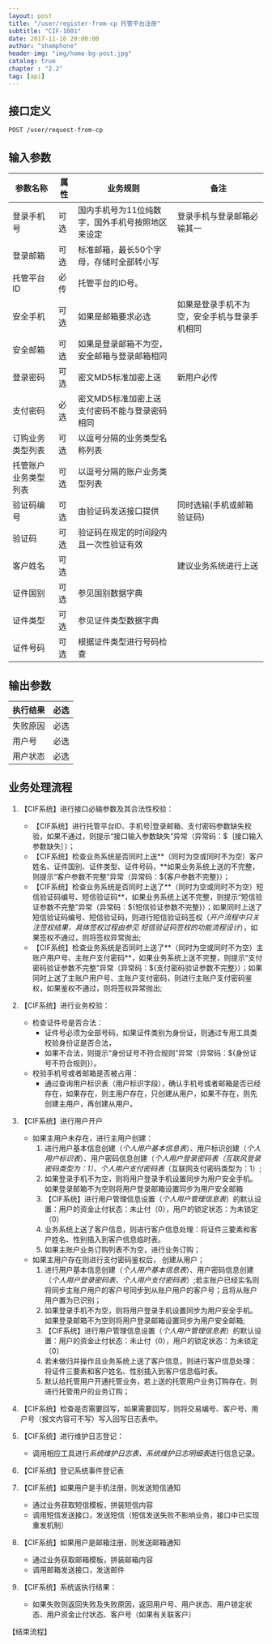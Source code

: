 ```yaml
---
layout: post 
title: "/user/register-from-cp 托管平台注册"  
subtitle: "CIF-1001"  
date: 2017-11-16 20:00:00  
author: "shamphone"  
header-img: "img/home-bg-post.jpg"  
catalog: true  
chapter : "2.2"
tag: [api]  
---
```


## 接口定义

```html
POST /user/request-from-cp
```

## 输入参数

| 参数名称             |属性          |业务规则                                        |   备注                     |
|----------------------|--------------|------------------------------------------------|----------------------------|
| 登录手机号           | 可选         | 国内手机号为11位纯数字，国外手机号按照地区来设定   | 登录手机与登录邮箱必输其一 |
| 登录邮箱             | 可选         | 标准邮箱，最长50个字母，存储时全部转小写       |                            |
| 托管平台ID           | 必传         | 托管平台的ID号。                               |                            |
| 安全手机             | 可选         | 如果是邮箱要求必选                             | 如果是登录手机不为空，安全手机与登录手机相同                           |
| 安全邮箱             | 可选         | 如果是登录邮箱不为空，安全邮箱与登录邮箱相同   |                            |
| 登录密码             | 可选         | 密文MD5标准加密上送                            | 新用户必传                 |
| 支付密码             | 必选         | 密文MD5标准加密上送 支付密码不能与登录密码相同 |                            |
| 订购业务类型列表     | 可选         |  以逗号分隔的业务类型名称列表                  |             |
| 托管账户业务类型列表 | 可选         | 以逗号分隔的账户业务类型列表                   |             |
| 验证码编号           | 可选         | 由验证码发送接口提供                           | 同时选输(手机或邮箱验证码) |
| 验证码               | 可选         | 验证码在规定的时间段内且一次性验证有效         |                            |
| 客户姓名             | 可选         |                                                | 建议业务系统进行上送       |
| 证件国别             | 可选         | 参见国别数据字典                                               |                            |
| 证件类型             | 可选         | 参见证件类型数据字典                                           |                            |
| 证件号码             | 可选         | 根据证件类型进行号码检查                                               |                            |

## 输出参数

| 执行结果             | 必选         |
|----------------------|--------------|
| 失败原因             | 必选         |
| 用户号               | 必选         |
| 用户状态             | 必选         |



## 业务处理流程

1. 【CIF系统】进行接口必输参数及其合法性校验：
    - 【CIF系统】进行托管平台ID、手机号\|登录邮箱、支付密码参数缺失校验，如果不通过，则提示“接口输入参数缺失”异常（异常码：\$｛接口输入参数缺失｝）；
    - 【CIF系统】检查业务系统是否同时上送**（同时为空或同时不为空）客户姓名、证件国别、证件类型、证件号码，**如果业务系统上送的不完整，则提示“客户参数不完整”异常（异常码：\${客户参数不完整}）；
    - 【CIF系统】检查业务系统是否同时上送了**（同时为空或同时不为空）短信验证码编号、短信验证码**，如果业务系统上送不完整，则提示“短信验证参数不完整”异常（异常码：\${短信验证参数不完整}）；如果同时上送了短信验证码编号、短信验证码，则进行短信验证码签权（*开户流程中只关注签权结果，具体签权过程由参见
    短信验证码签权的功能流程设计*），如果签权不通过，则将签权异常抛出;
    - 【CIF系统】检查业务系统是否同时上送了**（同时为空或同时不为空）主账户用户号、主账户支付密码**，如果业务系统上送不完整，则提示“支付密码验证参数不完整”异常（异常码：\${支付密码验证参数不完整}）；如果同时上送了主账户用户号、主账户支付密码，则进行主账户支付密码鉴权，如果鉴权不通过，则将签权异常抛出;

2. 【CIF系统】进行业务校验：
    - 检查证件号是否合法：
        - 证件号必须为全部号码，如果证件类别为身份证，则通过专用工具类校验身份证是否合法，
        - 如果不合法，则提示“身份证号不符合规则”异常（异常码：\${身份证号不符合规则}）。
    - 校验手机号或者邮箱是否被占用：
        - 通过查询用户标识表（用户标识字段），确认手机号或者邮箱是否已经存在，如果存在，则主用户存在，只创建从用户，如果不存在，则先创建主用户，再创建从用户。

3. 【CIF系统】进行用户开户
    - 如果主用户未存在，进行主用户创建：  
        1.  进行用户基本信息创建（*个人用户基本信息表*）、用户标识创建（*个人用户标识表*）、用户密码信息创建（*个人用户登录密码表（*互联风登录密码类型为：1*）、个人用户支付密码表*（互联网支付密码类型为：1）;  
        2.  如果登录手机不为空，则将用户登录手机设置同步为用户安全手机。如果登录邮箱不为空则将用户登录邮箱设置同步为用户安全邮箱  
        3.  【CIF系统】进行用户管理信息设置（*个人用户管理信息表*）的默认设置：用户的资金止付状态：未止付（0），用户的锁定状态：为未锁定（0）  
        4.  业务系统上送了客户信息，则进行客户信息处理：将证件三要素和客户姓名、性别插入到客户信息临时表。  
        5.  如果主账户业务订购列表不为空，进行业务订购；  
    - 如果主用户存在则进行支付密码鉴权后， 创建从用户；  
        1. 进行用户基本信息创建（*个人用户基本信息表*）、用户密码信息创建（*个人用户登录密码表、个人用户支付密码表*）;若主账户已经实名则将同步主账户用户的客户号同步到从账户用户的客户号；且将从账户用户置为已识别；  
        2. 如果登录手机不为空，则将用户登录手机设置同步为用户安全手机。如果登录邮箱不为空则将用户登录邮箱设置同步为用户安全邮箱;  
        3. 【CIF系统】进行用户管理信息设置（*个人用户管理信息表*）的默认设置：用户的资金止付状态：未止付（0），用户的锁定状态：为未锁定（0）  
        4. 若未做归并操作且业务系统上送了客户信息，则进行客户信息处理：将证件三要素和客户姓名、性别插入到客户信息临时表。  
        5. 默认给托管用户开通托管业务，若上送的托管用户业务订购存在，则进行托管用户的业务订购；   

4. 【CIF系统】检查是否需要回写，如果需要回写，则将交易编号、客户号、用户号（报文内容可不写）写入回写日志表中。  
5. 【CIF系统】进行维护日志登记：  
    - 调用相应工具进行*系统维护日志表、系统维护日志明细表*进行信息记录。        
6. 【CIF系统】登记系统事件登记表  
7. 【CIF系统】如果用户是手机注册，则发送短信通知   
    - 通过业务获取短信模板，拼装短信内容  
    - 调用短信发送接口，发送短信（短信发送失败不影响业务，接口中已实现重发机制）  
8. 【CIF系统】如果用户是邮箱注册，则发送邮箱通知  
    - 通过业务获取邮箱模板，拼装邮箱内容  
    - 调用邮箱发送接口，发送邮件  
9. 【CIF系统】系统返执行结果：
    - 如果失败则返回失败及失败原因，返回用户号、用户状态、用户锁定状态、用户资金止付状态、客户号（如果有关联客户）

【结束流程】
 
